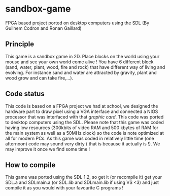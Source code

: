 # sandbox-game
FPGA based project ported on desktop computers using the SDL
(By Guilhem Codron and Ronan Gaillard)

## Principle

This game is a sandbox game in 2D. Place blocks on the world using your mouse and see your own world come alive !
You have 6 different block (sand, water, plant, wood, fire and rock) that have different way of living and evolving. For instance sand and water are attracted by gravity, plant and wood grow and can take fire,...).

## Code status
This code is based on a FPGA project we had at school, we designed the hardware part to draw pixel using a VGA interface and connected a NIOS processor that was interfaced with that _graphic card_.
This code was ported to desktop computers using the SDL. Please note that this game was coded having low resources (300kbits of video RAM and 500 kbytes of RAM for the main system as well as a 50MHz clock) so the code is note optimized at all for modern PCs.
As this game was coded in relatively little time (one afternoon) code may sound very dirty ( that is because it actually is !).
We may improve it once we find some time !

## How to compile
This game was ported using the SDL 1.2, so get it (or recompile it) get your SDL.a and SDLmain.a (or SDL.lib and SDLmain.lib if using VS <3) and just compile it as you would with your favourite C programs !
